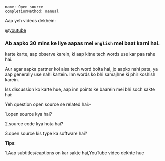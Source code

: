 ```ngMeta
name: Open source
completionMethod: manual
```

Aap yeh videos dekhein:

@[youtube](XuK88lawLWg)


### Ab aapko 30 mins ke liye aapas mei `english` mei baat karni hai.

karte karte, aap observe karein, ki aap kitne tech words use kar paa rahe hai.

Aur agar aapka partner koi aisa tech word bolta hai, jo aapko nahi pata, ya aap generally use nahi kartein. Inn words ko bhi samajhne ki phir koshish karein.

Iss discussion ko karte hue, aap inn points ke baarein mei bhi soch sakte hai:

Yeh question open source se related hai:-

1.open source kya hai?

2.source code kya hota hai?

3.open source kis type ka software hai?

**Tips**:

1.Aap subtitles/captions on kar sakte hai,YouTube video dekhte hue





